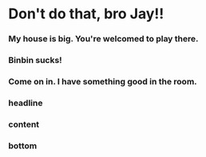 # Don't do that, bro Jay!!

### My house is big. You're welcomed to play there.

### Binbin sucks!

### Come on in. I have something good in the room.

###

### headline

### content

### bottom
